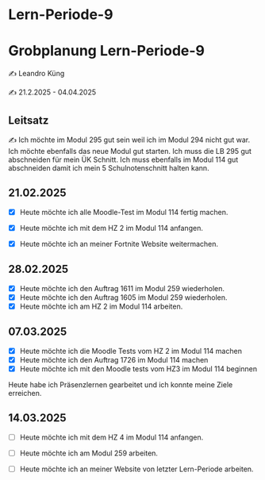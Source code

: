 # Lern-Periode-9

# Grobplanung Lern-Periode-9

✍️ Leandro Küng

✍️ 21.2.2025 - 04.04.2025

## Leitsatz
✍️ Ich möchte im Modul 295 gut sein weil ich im Modul 294 nicht gut war. Ich möchte ebenfalls das neue Modul gut starten. Ich muss die LB 295 gut abschneiden für mein ÜK Schnitt. Ich muss ebenfalls im Modul 114 gut abschneiden damit ich mein 5 Schulnotenschnitt halten kann. 

## 21.02.2025

- [X] Heute möchte ich alle Moodle-Test im Modul 114 fertig machen.
- [X] Heute möchte ich mit dem HZ 2 im Modul 114 anfangen.
- [X] Heute möchte ich an meiner Fortnite Website weitermachen. 


## 28.02.2025

- [X] Heute möchte ich den Auftrag 1611 im Modul 259 wiederholen.
- [X] Heute möchte ich den Auftrag 1605 im Modul 259 wiederholen.
- [X] Heute möchte ich am HZ 2 im Modul 114 arbeiten.

## 07.03.2025

- [X] Heute möchte ich die Moodle Tests vom HZ 2 im Modul 114 machen
- [X] Heute möchte ich den Auftrag 1726 im Modul 114 machen
- [X] Heute möchte ich mit den Moodle tests vom HZ3 im Modul 114 beginnen

Heute habe ich Präsenzlernen gearbeitet und ich konnte meine Ziele erreichen.

## 14.03.2025

- [ ] Heute möchte ich mit dem HZ 4 im Modul 114 anfangen.
- [ ] Heute möchte ich am Modul 259 arbeiten.
- [ ] Heute möchte ich an meiner Website von letzter Lern-Periode arbeiten.


